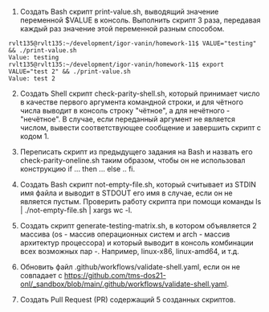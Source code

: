 1. Создать Bash скрипт print-value.sh, выводящий значение переменной $VALUE в консоль. Выполнить скрипт 3 раза, передавая каждый раз значение этой переменной разным способом.
```
rvlt135@rvlt135:~/development/igor-vanin/homework-11$ VALUE="testing" && ./print-value.sh 
Value: testing
rvlt135@rvlt135:~/development/igor-vanin/homework-11$ export VALUE="test 2" && ./print-value.sh 
Value: test 2
```
2. Создать Shell скрипт check-parity-shell.sh, который принимает число в качестве первого аргумента командной строки, и для чётного числа выводит в консоль строку "чётное", а для нечётного - "нечётное". В случае, если переданный аргумент не является числом, вывести соответствующее сообщение и завершить скрипт с кодом 1.

3. Переписать скрипт из предыдущего задания на Bash и назвать его check-parity-oneline.sh таким образом, чтобы он не использовал конструкцию if ... then ... else .. fi.

4. Создать Bash скрипт not-empty-file.sh, который считывает из STDIN имя файла и выводит в STDOUT его имя в случае, если он не является пустым. Проверить работу скрипта при помощи команды ls | ./not-empty-file.sh | xargs wc -l.

5. Создать скрипт generate-testing-matrix.sh, в котором объявляется 2 массива (os - массив операционных систем и arch - массив архитектур процессора) и который выводит в консоль комбинации всех возможных пар <OS>-<ARCH>. Например, linux-x86, linux-amd64, и т.д.

6. Обновить файл .github/workflows/validate-shell.yaml, если он не совпадает с https://github.com/tms-dos21-onl/_sandbox/blob/main/.github/workflows/validate-shell.yaml.

7. Создать Pull Request (PR) содержащий 5 созданных скриптов.
